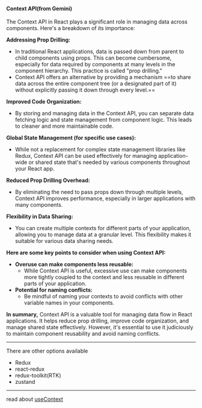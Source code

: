 
#### Context API(from Gemini)
The Context API in React plays a significant role in managing data across components. Here's a breakdown of its importance:

**Addressing Prop Drilling:**
- In traditional React applications, data is passed down from parent to child components using props. This can become cumbersome, especially for data required by components at many levels in the component hierarchy. This practice is called "prop drilling."
- Context API offers an alternative by providing a mechanism ==to share data across the entire component tree (or a designated part of it) without explicitly passing it down through every level.==

**Improved Code Organization:**
- By storing and managing data in the Context API, you can separate data fetching logic and state management from component logic. This leads to cleaner and more maintainable code.

**Global State Management (for specific use cases):**
- While not a replacement for complex state management libraries like Redux, Context API can be used effectively for managing application-wide or shared state that's needed by various components throughout your React app.

**Reduced Prop Drilling Overhead:**
- By eliminating the need to pass props down through multiple levels, Context API improves performance, especially in larger applications with many components.

**Flexibility in Data Sharing:**
- You can create multiple contexts for different parts of your application, allowing you to manage data at a granular level. This flexibility makes it suitable for various data sharing needs.

**Here are some key points to consider when using Context API:**
- **Overuse can make components less reusable:** 
	- While Context API is useful, excessive use can make components more tightly coupled to the context and less reusable in different parts of your application.
- **Potential for naming conflicts:** 
	- Be mindful of naming your contexts to avoid conflicts with other variable names in your components.

**In summary,** Context API is a valuable tool for managing data flow in React applications. It helps reduce prop drilling, improve code organization, and manage shared state effectively. However, it's essential to use it judiciously to maintain component reusability and avoid naming conflicts.

<hr>

There are other options available
- Redux
- react-redux
- redux-toolkit(RTK)
- zustand

<hr>

read about [useContext](https://react.dev/reference/react/useContext)
